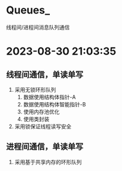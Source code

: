 # Queues_
线程间/进程间消息队列通信


# 2023-08-30 21:03:35

## 线程间通信，单读单写
  1. 采用无锁环形队列
     1. 数据使用结构体指针-A
     2. 数据使用结构体智能指针-B
     3. 使用内存池优化
     4. 使用类封装
  2. 采用锁保证线程读写安全

## 进程间通信，单读单写
  1. 采用基于共享内存的环形队列
 
     

    
  

